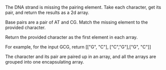 <p>The DNA strand is missing the pairing element. Take each character, get its pair, and return the results as a 2d array.</p>

<p>Base pairs are a pair of AT and CG. Match the missing element to the provided character.

Return the provided character as the first element in each array.

For example, for the input GCG, return [["G", "C"], ["C","G"],["G", "C"]]

The character and its pair are paired up in an array, and all the arrays are grouped into one encapsulating array.</p>
